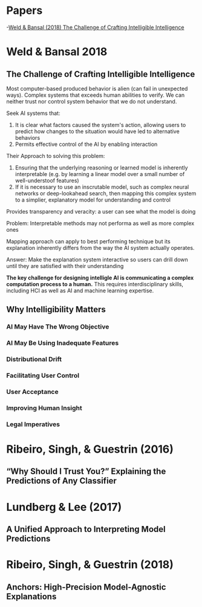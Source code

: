 # Papers
-[Weld & Bansal (2018) The Challenge of Crafting Intelligible Intelligence](#weld-&-bansal-2018)

# Weld & Bansal 2018 
## The Challenge of Crafting Intelligible Intelligence

Most computer-based produced behavior is alien (can fail in unexpected ways). Complex systems that exceeds human abilities to verify. We can neither trust nor control system behavior that we do not understand. 

Seek AI systems that:
1. It is clear what factors caused the system's action, allowing users to predict how changes to the situation would have led to alternative behaviors
2. Permits effective control of the AI by enabling interaction

Their Approach to solving this problem:
1) Ensuring that the underlying reasoning or learned model is inherently interpretable (e.g. by learning a linear model over a small number of well-understoof features)
2) If it is necessary to use an inscrutable model, such as complex neural networks or deep-lookahead search, then mapping this complex system to a simplier, explanatory model for understanding and control

Provides transparency and veracity: a user can see what the model is doing

Problem: Interpretable methods may not performa as well as more complex ones

Mapping approach can apply to best performing technique but its explanation inherently differs from the way the AI system actually operates.

Answer: Make the explanation system interactive so users can drill down until they are satisfied with their understanding

**The key challenge for designing intelligle AI is communicating a complex computation process to a human.** This requires interdisciplinary skills, including HCI as well as AI and machine learning expertise. 

## Why Intelligibility Matters
### AI May Have The Wrong Objective

### AI May Be Using Inadequate Features

### Distributional Drift

### Facilitating User Control

### User Acceptance

### Improving Human Insight

### Legal Imperatives

# Ribeiro, Singh, & Guestrin (2016) 
## “Why Should I Trust You?” Explaining the Predictions of Any Classifier

# Lundberg & Lee (2017) 
## A Unified Approach to Interpreting Model Predictions

# Ribeiro, Singh, & Guestrin (2018) 
## Anchors: High-Precision Model-Agnostic Explanations
